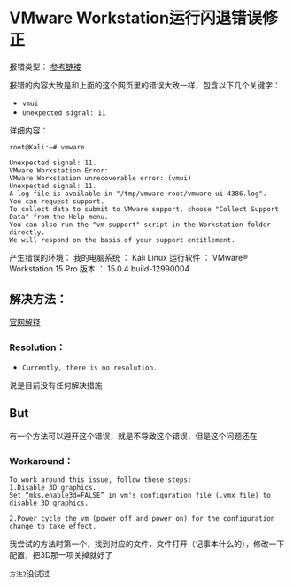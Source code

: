 # VMware Workstation运行闪退错误修正

报错类型：
[参考链接](https://communities.vmware.com/thread/573705 "vmui")

报错的内容大致是和上面的这个网页里的错误大致一样，包含以下几个关键字：
- `vmui`
- `Unexpected signal: 11`

详细内容：
```shell
root@Kali:~# vmware

Unexpected signal: 11.
VMware Workstation Error:
VMware Workstation unrecoverable error: (vmui)
Unexpected signal: 11.
A log file is available in "/tmp/vmware-root/vmware-ui-4386.log".
You can request support.
To collect data to submit to VMware support, choose "Collect Support Data" from the Help menu.
You can also run the "vm-support" script in the Workstation folder directly.
We will respond on the basis of your support entitlement.
```

产生错误的环境：
我的电脑系统 ： Kali Linux
运行软件 ： VMware® Workstation 15 Pro
版本 ： 15.0.4 build-12990004


## 解决方法：

[官网解释](https://kb.vmware.com/s/article/50862?lang=en_US "参照")

### Resolution：
- `Currently, there is no resolution.`

说是目前没有任何解决措施

## But

有一个方法可以避开这个错误，就是不导致这个错误，但是这个问题还在

### Workaround：
```
To work around this issue, follow these steps:
1.Disable 3D graphics.
Set “mks.enable3d=FALSE” in vm's configuration file (.vmx file) to disable 3D graphics.

2.Power cycle the vm (power off and power on) for the configuration change to take effect.
```
我尝试的方法时第一个，找到对应的文件，文件打开（记事本什么的），修改一下配置，把3D那一项关掉就好了

`方法2`没试过
